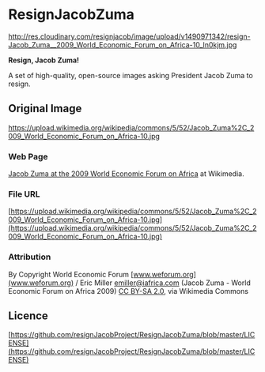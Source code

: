 # ResignJacobZuma


http://res.cloudinary.com/resignjacob/image/upload/v1490971342/resign-Jacob_Zuma__2009_World_Economic_Forum_on_Africa-10_ln0kjm.jpg

**Resign, Jacob Zuma!**

A set of high-quality, open-source images asking President Jacob Zuma to resign.

## Original Image
https://upload.wikimedia.org/wikipedia/commons/5/52/Jacob_Zuma%2C_2009_World_Economic_Forum_on_Africa-10.jpg

### Web Page
[Jacob Zuma at the 2009 World Economic Forum on Africa](https://commons.wikimedia.org/wiki/File:Jacob_Zuma,_2009_World_Economic_Forum_on_Africa-10.jpg) at Wikimedia.

### File URL
[https://upload.wikimedia.org/wikipedia/commons/5/52/Jacob_Zuma%2C_2009_World_Economic_Forum_on_Africa-10.jpg](https://upload.wikimedia.org/wikipedia/commons/5/52/Jacob_Zuma%2C_2009_World_Economic_Forum_on_Africa-10.jpg)

### Attribution
By Copyright World Economic Forum [www.weforum.org](www.weforum.org) / Eric Miller emiller@iafrica.com (Jacob Zuma - World Economic Forum on Africa 2009) [CC BY-SA 2.0](http://creativecommons.org/licenses/by-sa/2.0), via Wikimedia Commons

## Licence

[https://github.com/resignJacobProject/ResignJacobZuma/blob/master/LICENSE](https://github.com/resignJacobProject/ResignJacobZuma/blob/master/LICENSE)